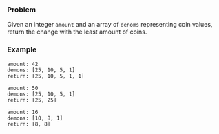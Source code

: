 ### Problem

Given an integer `amount` and an array of `denoms` representing coin values, return the change with the least amount of coins.

### Example

    amount: 42
    demons: [25, 10, 5, 1]
    return: [25, 10, 5, 1, 1]
    
    amount: 50
    demons: [25, 10, 5, 1]
    return: [25, 25]
    
    amount: 16
    demons: [10, 8, 1]
    return: [8, 8]
